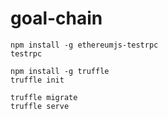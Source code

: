 # goal-chain

```
npm install -g ethereumjs-testrpc
testrpc

npm install -g truffle
truffle init

truffle migrate
truffle serve
```
